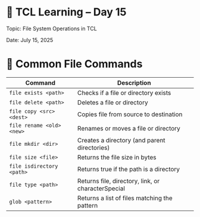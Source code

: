 # 📘 TCL Learning – Day 15

Topic: File System Operations in TCL

Date: July 15, 2025

# 🔧 Common File Commands

| Command                      | Description                                 |
|-----------------------------|---------------------------------------------|
| `file exists <path>`        | Checks if a file or directory exists        |
| `file delete <path>`        | Deletes a file or directory                 |
| `file copy <src> <dest>`    | Copies file from source to destination      |
| `file rename <old> <new>`   | Renames or moves a file or directory        |
| `file mkdir <dir>`          | Creates a directory (and parent directories)|
| `file size <file>`          | Returns the file size in bytes              |
| `file isdirectory <path>`   | Returns true if the path is a directory     |
| `file type <path>`          | Returns file, directory, link, or characterSpecial |
| `glob <pattern>`            | Returns a list of files matching the pattern|
